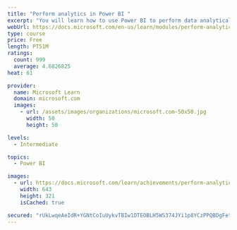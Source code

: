 ```yaml
---
title: "Perform analytics in Power BI "
excerpt: "You will learn how to use Power BI to perform data analytical functions, how to identify outliers in your data, how to group data together, and how to bin data for analysis. You will also learn how to perform time series analysis. Finally, you will work with advanced analytic features of Power BI, such as Quick Insights, AI Insights, and the Analyze feature."
webUrl: https://docs.microsoft.com/en-us/learn/modules/perform-analytics-power-bi/
type: course
price: Free
length: PT51M
ratings:
  count: 999
  average: 4.6826825
heat: 61

provider:
  name: Microsoft Learn
  domain: microsoft.com
  images:
    - url: /assets/images/organizations/microsoft.com-50x50.jpg
      width: 50
      height: 50

levels:
  - Intermediate

topics:
  - Power BI

images:
  - url: https://docs.microsoft.com/learn/achievements/perform-analytics-power-bi-social.png
    width: 643
    height: 321
    isCached: true

secured: "rUkLwqeAeIdR+YGNtCoIuUykvTBIw1DTEOBLH5WS374JYi1p8YCzPPQBDgFetei59nMBA2UNXaUM5/E8KD+IJnmUUx0wuUvzbUHDzZQknsMQ0Tzbtc5pueI67lqSUZnLnNL24RQ5Q+FFInXiPpMXlETsd0Rch2rZTy/45ZuRmdEcrxuCulvz/gLoioyFnHQfN5P0AEkHnbDJD8w00WI8IfOZzdrL5/AqM9ea/8OJe/qH4MAUqls+OLQZlPFMnXNDxpHnOTe1ihrtNS2Xia6BhkqvvN6/4akrOzJwjJCptJt3ZH1rv2ZB6hTFdeS00SkXKxrKc4EwczFsbCoP8ArfLXXu640D+Pe9ft5Otj/T12v+vlCzhJp+vTb0EpRZrH5RaL3Xu5x094Zwh5VMNTjG6X+NOvrZh0nXQnHMCRcWgCI=;MN775pRTwEEWHiD9iAcxHQ=="
---
```


